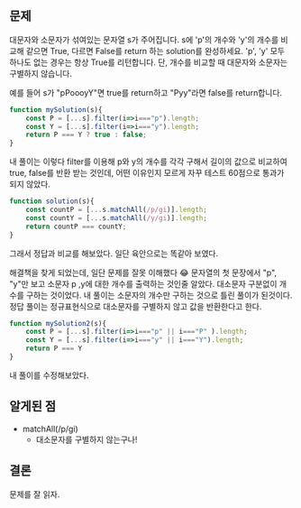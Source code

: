 ## 문제
대문자와 소문자가 섞여있는 문자열 s가 주어집니다. s에 'p'의 개수와 'y'의 개수를 비교해 같으면 True, 다르면 False를 return 하는 solution를 완성하세요. 'p', 'y' 모두 하나도 없는 경우는 항상 True를 리턴합니다. 단, 개수를 비교할 때 대문자와 소문자는 구별하지 않습니다.

예를 들어 s가 "pPoooyY"면 true를 return하고 "Pyy"라면 false를 return합니다.
```js
function mySolution(s){
    const P = [...s].filter(i=>i==="p").length;
    const Y = [...s].filter(i=>i==="y").length;
    return P === Y ? true : false;
}
```
내 풀이는 이렇다 filter를 이용해 p와 y의 개수를 각각 구해서 길이의 값으로 비교하여 true, false를 반환 받는 것인데, 어떤 이유인지 모르게 자꾸 테스트 60점으로 통과가 되지 않았다.

```js
function solution(s){
    const countP = [...s.matchAll(/p/gi)].length;
    const countY = [...s.matchAll(/y/gi)].length;
    return countP === countY;
}
```
그래서 정답과 비교를 해보았다. 일단 육안으로는 똑같아 보였다. 

해결책을 찾게 되었는데, 일단 문제를 잘못 이해했다 😂
문자열의 첫 문장에서 "p", "y"만 보고 소문자 p ,y에 대한 개수를 출력하는 것인줄 알았다. 대소문자 구분없이 개수를 구하는 것이었다.
내 풀이는 소문자의 개수만 구하는 것으로 틀린 풀이가 된것이다.
정답 풀이는 정규표현식으로 대소문자를 구별하지 않고 값을 반환한다고 한다.

```js
function mySolution2(s){
    const P = [...s].filter(i=>i==="p" || i==="P" ).length;
    const Y = [...s].filter(i=>i==="y" || i==="Y").length;
    return P === Y
}
```
내 풀이를 수정해보았다.

## 알게된 점
- matchAll(/p/gi)
  - 대소문자를 구별하지 않는구나!

## 결론
문제를 잘 읽자.
